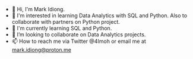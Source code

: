 - 👋 Hi, I'm Mark Idiong.
- 👀 I'm interested in learning Data Analytics with SQL and Python. Also to collaborate with partners on Python project.
- 🌱 I'm currently learning SQL and Python. 
- 💞️ I’m looking to collaborate on Data Analytics projects.
- 📫 How to reach me via Twitter @4Imoh or email me at mark.idiong@proton.me

<!---
Imoh-mfon/Imoh-mfon is a ✨ special ✨ repository because its `README.md` (this file) appears on your GitHub profile.
You can click the Preview link to take a look at your changes.
--->
